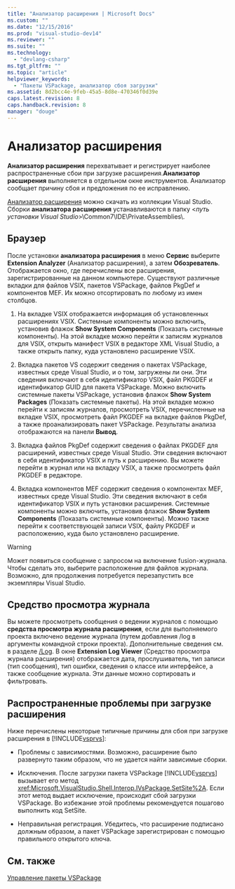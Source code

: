 ```yaml
---
title: "Анализатор расширения | Microsoft Docs"
ms.custom: ""
ms.date: "12/15/2016"
ms.prod: "visual-studio-dev14"
ms.reviewer: ""
ms.suite: ""
ms.technology: 
  - "devlang-csharp"
ms.tgt_pltfrm: ""
ms.topic: "article"
helpviewer_keywords: 
  - "Пакеты VSPackage, анализатор сбоя загрузки"
ms.assetid: 8d2bcc4e-9feb-45a5-8d8e-470346f0d39e
caps.latest.revision: 8
caps.handback.revision: 8
manager: "douge"
---
```

# Анализатор расширения
**Анализатор расширения** перехватывает и регистрирует наиболее распространенные сбои при загрузке расширения.**Анализатор расширения** выполняется в отдельном окне инструментов. Анализатор сообщает причину сбоя и предложения по ее исправлению.  
  
 [Анализатор расширения](http://go.microsoft.com/fwlink/?LinkId=205840) можно скачать из коллекции Visual Studio. Сборки **анализатора расширения** устанавливаются в папку \<*путь установки Visual Studio*\>\\Common7\\IDE\\PrivateAssemblies\\.  
  
## Браузер  
 После установки **анализатора расширения** в меню **Сервис** выберите **Extension Analyzer** \(Анализатор расширения\), а затем **Обозреватель**. Отображается окно, где перечислены все расширения, зарегистрированные на данном компьютере. Существуют различные вкладки для файлов VSIX, пакетов VSPackage, файлов PkgDef и компонентов MEF. Их можно отсортировать по любому из имен столбцов.  
  
1.  На вкладке VSIX отображается информация об установленных расширениях VSIX. Системные компоненты можно включить, установив флажок **Show System Components** \(Показать системные компоненты\). На этой вкладке можно перейти к записям журналов для VSIX, открыть манифест VSIX в редакторе XML Visual Studio, а также открыть папку, куда установлено расширение VSIX.  
  
2.  Вкладка пакетов VS содержит сведения о пакетах VSPackage, известных среде Visual Studio, и о том, загружены ли они. Эти сведения включают в себя идентификатор VSIX, файл PKGDEF и идентификатор GUID для пакета VSPackage. Можно включить системные пакеты VSPackage, установив флажок **Show System Packages** \(Показать системные пакеты\). На этой вкладке можно перейти к записям журналов, просмотреть VSIX, перечисленные на вкладке VSIX, просмотреть файл PKGDEF на вкладке файлов PkgDef, а также проанализировать пакет VSPackage. Результаты анализа отображаются на панели **Вывод**.  
  
3.  Вкладка файлов PkgDef содержит сведения о файлах PKGDEF для расширений, известных среде Visual Studio. Эти сведения включают в себя идентификатор VSIX и путь к расширению. Вы можете перейти в журнал или на вкладку VSIX, а также просмотреть файл PKGDEF в редакторе.  
  
4.  Вкладка компонентов MEF содержит сведения о компонентах MEF, известных среде Visual Studio. Эти сведения включают в себя идентификатор VSIX и путь установки расширения. Системные компоненты можно включить, установив флажок **Show System Components** \(Показать системные компоненты\). Можно также перейти к соответствующей записи VSIX, файлу PKGDEF и расположению, куда было установлено расширение.  
  
> [!WARNING]
>  Может появиться сообщение с запросом на включение fusion\-журнала. Чтобы сделать это, выберите расположение для файлов журнала. Возможно, для продолжения потребуется перезапустить все экземпляры Visual Studio.  
  
## Средство просмотра журнала  
 Вы можете просмотреть сообщения о ведении журналов с помощью **средства просмотра журнала расширения**, если для выполняемого проекта включено ведение журнала \(путем добавления \/log в аргументы командной строки проекта\). Дополнительные сведения см. в разделе [\/Log](../ide/reference/log-devenv-exe.md). В окне **Extension Log Viewer** \(Средство просмотра журнала расширения\) отображается дата, прослушиватель, тип записи \(тип сообщения\), тип ошибки, сведения о классе или интерфейсе, а также сообщение журнала. Эти данные можно сортировать и фильтровать.  
  
## Распространенные проблемы при загрузке расширения  
 Ниже перечислены некоторые типичные причины для сбоя при загрузке расширения в [!INCLUDE[vsprvs](../code-quality/includes/vsprvs_md.md)]:  
  
-   Проблемы с зависимостями. Возможно, расширение было развернуто таким образом, что не удается найти зависимые сборки.  
  
-   Исключения. После загрузки пакета VSPackage [!INCLUDE[vsprvs](../code-quality/includes/vsprvs_md.md)] вызывает его метод <xref:Microsoft.VisualStudio.Shell.Interop.IVsPackage.SetSite%2A>. Если этот метод выдает исключение, происходит сбой загрузки VSPackage. Во избежание этой проблемы рекомендуется пошагово выполнить код SetSite.  
  
-   Неправильная регистрация. Убедитесь, что расширение подписано должным образом, а пакет VSPackage зарегистрирован с помощью правильного открытого ключа.  
  
## См. также  
 [Управление пакеты VSPackage](../extensibility/managing-vspackages.md)